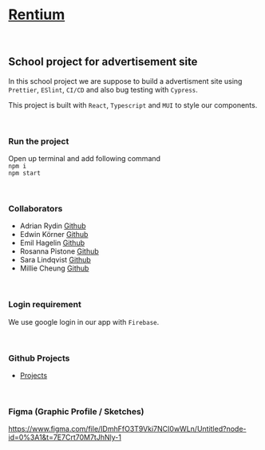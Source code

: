 # [Rentium](https://github.com/empafrontend/Rentium)

<br>

## School project for advertisement site

In this school project we are suppose to build a advertisment site using `Prettier`, `ESlint`, `CI/CD` and also bug testing with `Cypress`.

This project is built with `React`, `Typescript` and `MUI` to style our components.

<br>

### Run the project

Open up terminal and add following command
<br>
`npm i`
<br>
`npm start`

<br>

### Collaborators

- Adrian Rydin [Github](https://github.com/AdrianRydin)
- Edwin Körner [Github](https://github.com/EdwinKorner)
- Emil Hagelin [Github](https://github.com/empafrontend)
- Rosanna Pistone [Github](https://github.com/rosannapistone)
- Sara Lindqvist [Github](https://github.com/saralindqvist)
- Millie Cheung [Github](https://github.com/millie-wy)

<br>

### Login requirement

We use google login in our app with `Firebase`.

<br>

### Github Projects

- [Projects](https://github.com/users/empafrontend/projects/1)

<br>

### Figma (Graphic Profile / Sketches)

https://www.figma.com/file/IDmhFfO3T9Vki7NCI0wWLn/Untitled?node-id=0%3A1&t=7E7Crt70M7tJhNly-1
